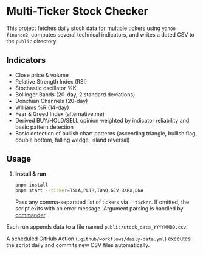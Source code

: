 # Multi-Ticker Stock Checker

This project fetches daily stock data for multiple tickers using `yahoo-finance2`, computes several technical indicators, and writes a dated CSV to the `public` directory.

## Indicators
- Close price & volume
- Relative Strength Index (RSI)
- Stochastic oscillator %K
- Bollinger Bands (20-day, 2 standard deviations)
- Donchian Channels (20-day)
- Williams %R (14-day)
- Fear & Greed Index (alternative.me)
- Derived BUY/HOLD/SELL opinion weighted by indicator reliability and basic pattern detection
- Basic detection of bullish chart patterns (ascending triangle, bullish flag, double bottom, falling wedge, island reversal)

## Usage
1. **Install & run**
   ```bash
   pnpm install
   pnpm start --ticker=TSLA,PLTR,IONQ,GEV,RXRX,DNA
   ```

   Pass any comma-separated list of tickers via `--ticker`. If omitted, the
   script exits with an error message. Argument parsing is handled by
   [commander](https://github.com/tj/commander.js).

Each run appends data to a file named `public/stock_data_YYYYMMDD.csv`.

A scheduled GitHub Action (`.github/workflows/daily-data.yml`) executes the script daily and commits new CSV files automatically.
